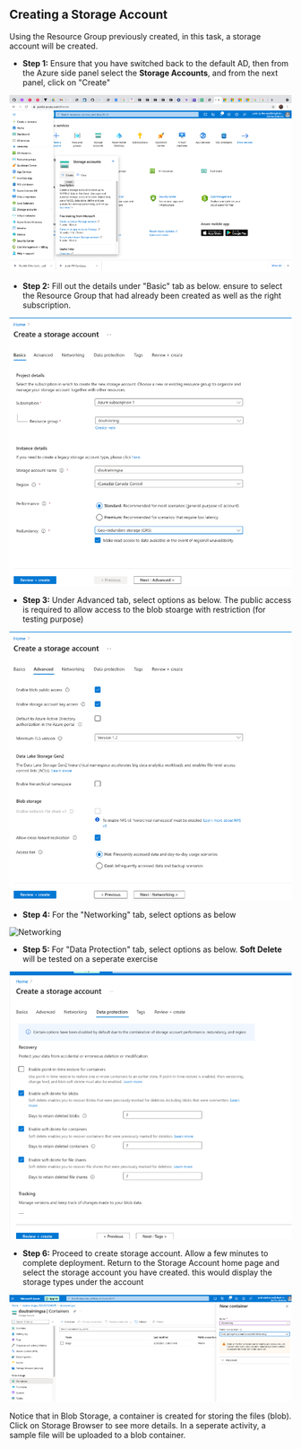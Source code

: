 ## Creating a Storage Account
Using the Resource Group previously created, in this task, a storage account will be created.

- **Step 1:** Ensure that you have switched back to the default AD, then from the Azure side panel select the **Storage Accounts**, and from the next panel, click on "Create"

![Storage](../images/iam_storage/storage.png)

- **Step 2:** Fill out the details under "Basic" tab as below. ensure to select the Resource Group that had already been created as well as the right subscription.

![Basic](../images/iam_storage/sa_basic.png)


- **Step 3:** Under Advanced tab, select options as below. The public access is required to allow access to the blob stoarge with restriction (for testing purpose)

![Advanced](../images/iam_storage/sa_advanced.png)

- **Step 4:** For the "Networking" tab, select options as below

![Networking]()

- **Step 5:** For "Data Protection" tab, select options as below. **Soft Delete** will be tested on a seperate exercise

![Data Protect](../images/iam_storage/data_protect.png)

- **Step 6:** Proceed to create storage account. Allow a few minutes to complete deployment. Return to the Storage Account home page and select the storage account you have created. this would display the storage types under the account

![Storage Home](../images/iam_storage/storage_home.png)

Notice that in Blob Storage, a container is created for storing the files (blob). Click on Storage Browser to see more details. In a seperate activity, a sample file will be uploaded to a blob container.